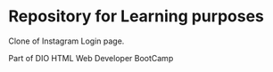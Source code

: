 # Repository for Learning purposes
Clone of Instagram Login page.

Part of DIO HTML Web Developer BootCamp